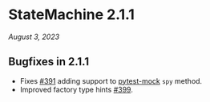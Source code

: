 # StateMachine 2.1.1

*August 3, 2023*


## Bugfixes in 2.1.1

- Fixes [#391](https://github.com/fgmacedo/python-statemachine/issues/391) adding support to
  [pytest-mock](https://pytest-mock.readthedocs.io/en/latest/index.html) `spy` method.
- Improved factory type hints [#399](https://github.com/fgmacedo/python-statemachine/pull/399).
